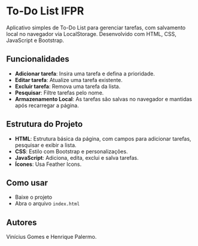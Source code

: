 
  

# To-Do List IFPR

  

Aplicativo simples de To-Do List para gerenciar tarefas, com salvamento local no navegador via LocalStorage. Desenvolvido com HTML, CSS, JavaScript e Bootstrap.

  

## Funcionalidades  

-  **Adicionar tarefa**: Insira uma tarefa e defina a prioridade.
-  **Editar tarefa**: Atualize uma tarefa existente.
-  **Excluir tarefa**: Remova uma tarefa da lista.
-  **Pesquisar**: Filtre tarefas pelo nome.
-  **Armazenamento Local**: As tarefas são salvas no navegador e mantidas após recarregar a página.

  

## Estrutura do Projeto

-  **HTML**: Estrutura básica da página, com campos para adicionar tarefas, pesquisar e exibir a lista.
-  **CSS**: Estilo com Bootstrap e personalizações.
-  **JavaScript**: Adiciona, edita, exclui e salva tarefas.
-  **Ícones**: Usa Feather Icons.

## Como usar

- Baixe o projeto
- Abra o arquivo `index.html`

## Autores

Vinícius Gomes e Henrique Palermo.